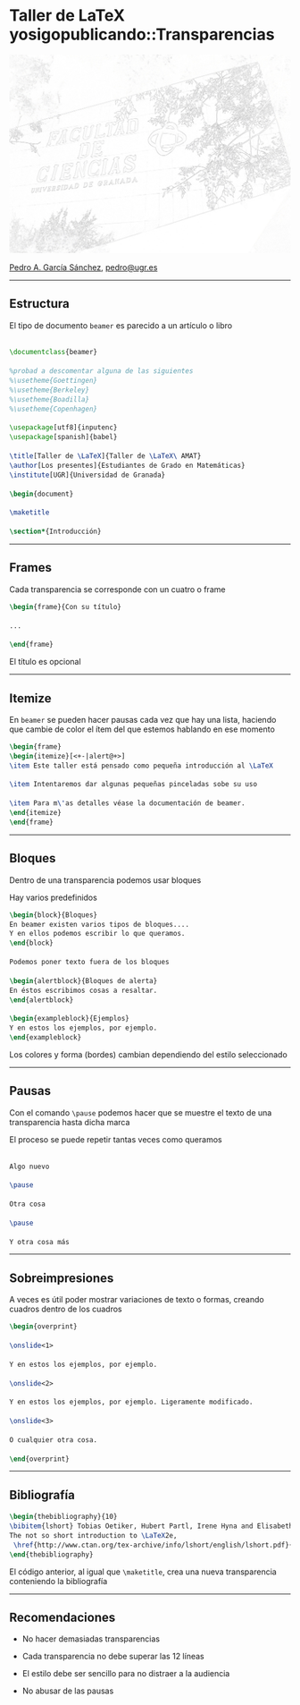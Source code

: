 # Taller de LaTeX yosigopublicando::Transparencias

![fc](https://github.com/latex-mat-ugr/Curso-LaTeX/blob/master/Imagenes/fc.jpg?raw=true)

[Pedro A. García Sánchez](http://www.ugr.es/local/pedro), <pedro@ugr.es>

***

## Estructura

El tipo de documento `beamer` es parecido a un artículo o libro

```latex

\documentclass{beamer}

%probad a descomentar alguna de las siguientes
%\usetheme{Goettingen}
%\usetheme{Berkeley}
%\usetheme{Boadilla}
%\usetheme{Copenhagen}

\usepackage[utf8]{inputenc}
\usepackage[spanish]{babel}

\title[Taller de \LaTeX]{Taller de \LaTeX\ AMAT}
\author[Los presentes]{Estudiantes de Grado en Matemáticas}
\institute[UGR]{Universidad de Granada}

\begin{document}

\maketitle

\section*{Introducción}

```

***

## Frames

Cada transparencia se corresponde con un cuatro o frame

```latex
\begin{frame}{Con su título}

...

\end{frame}
```

El título es opcional

***

## Itemize

En `beamer` se pueden hacer pausas cada vez que hay una lista, haciendo que cambie de color el ítem del que estemos hablando en ese momento

```latex
\begin{frame}
\begin{itemize}[<+-|alert@+>]
\item Este taller está pensado como pequeña introducción al \LaTeX

\item Intentaremos dar algunas pequeñas pinceladas sobe su uso

\item Para m\'as detalles véase la documentación de beamer.
\end{itemize}
\end{frame}
```
***

## Bloques

Dentro de una transparencia podemos usar bloques

Hay varios predefinidos

```latex
\begin{block}{Bloques}
En beamer existen varios tipos de bloques....
Y en ellos podemos escribir lo que queramos.
\end{block}

Podemos poner texto fuera de los bloques

\begin{alertblock}{Bloques de alerta}
En éstos escribimos cosas a resaltar.
\end{alertblock}

\begin{exampleblock}{Ejemplos}
Y en estos los ejemplos, por ejemplo.
\end{exampleblock}
```

Los colores y forma (bordes) cambian dependiendo del estilo seleccionado

***

## Pausas

Con el comando `\pause` podemos hacer que se muestre el texto de una transparencia hasta dicha marca

El proceso se puede repetir tantas veces como queramos

```latex

Algo nuevo

\pause

Otra cosa

\pause

Y otra cosa más
```

***

## Sobreimpresiones

A veces es útil poder mostrar variaciones de texto o formas, creando cuadros dentro de los cuadros

```latex
\begin{overprint}

\onslide<1>

Y en estos los ejemplos, por ejemplo.

\onslide<2>

Y en estos los ejemplos, por ejemplo. Ligeramente modificado.

\onslide<3>

O cualquier otra cosa.

\end{overprint}
```

***

## Bibliografía

```latex
\begin{thebibliography}{10}
\bibitem{lshort} Tobias Oetiker, Hubert Partl, Irene Hyna and Elisabeth Schlegl,
The not so short introduction to \LaTeX2e,
 \href{http://www.ctan.org/tex-archive/info/lshort/english/lshort.pdf}{ctan.org}.
\end{thebibliography}

```

El código anterior, al igual que `\maketitle`, crea una nueva transparencia conteniendo la bibliografía

***

## Recomendaciones

- No hacer demasiadas transparencias

- Cada transparencia no debe superar las 12 líneas

- El estilo debe ser sencillo para no distraer a la audiencia

- No abusar de las pausas
